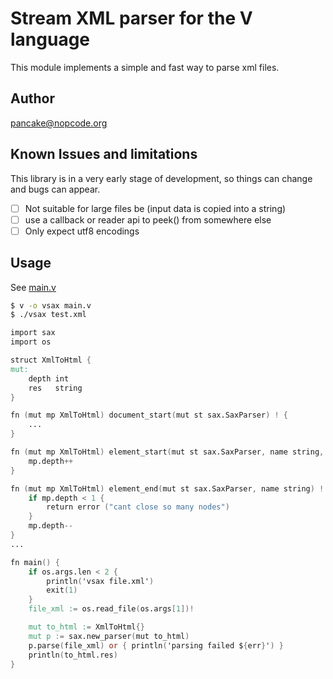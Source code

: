 # Stream XML parser for the V language

This module implements a simple and fast way to parse xml files.

## Author

pancake@nopcode.org

## Known Issues and limitations

This library is in a very early stage of development, so things can change and bugs can appear.

* [ ] Not suitable for large files be (input data is copied into a string)
* [ ] use a callback or reader api to peek() from somewhere else
* [ ] Only expect utf8 encodings

## Usage

See [main.v](main.v)

```sh
$ v -o vsax main.v
$ ./vsax test.xml
```

```v
import sax
import os

struct XmlToHtml {
mut:
	depth int
	res   string
}

fn (mut mp XmlToHtml) document_start(mut st sax.SaxParser) ! {
	...
}

fn (mut mp XmlToHtml) element_start(mut st sax.SaxParser, name string, attrs []sax.SaxAttribute) ! {
	mp.depth++
}

fn (mut mp XmlToHtml) element_end(mut st sax.SaxParser, name string) ! {
	if mp.depth < 1 {
		return error ("cant close so many nodes")
	}
	mp.depth--
}
...

fn main() {
	if os.args.len < 2 {
		println('vsax file.xml')
		exit(1)
	}
	file_xml := os.read_file(os.args[1])!

	mut to_html := XmlToHtml{}
	mut p := sax.new_parser(mut to_html)
	p.parse(file_xml) or { println('parsing failed ${err}') }
	println(to_html.res)
}
```
